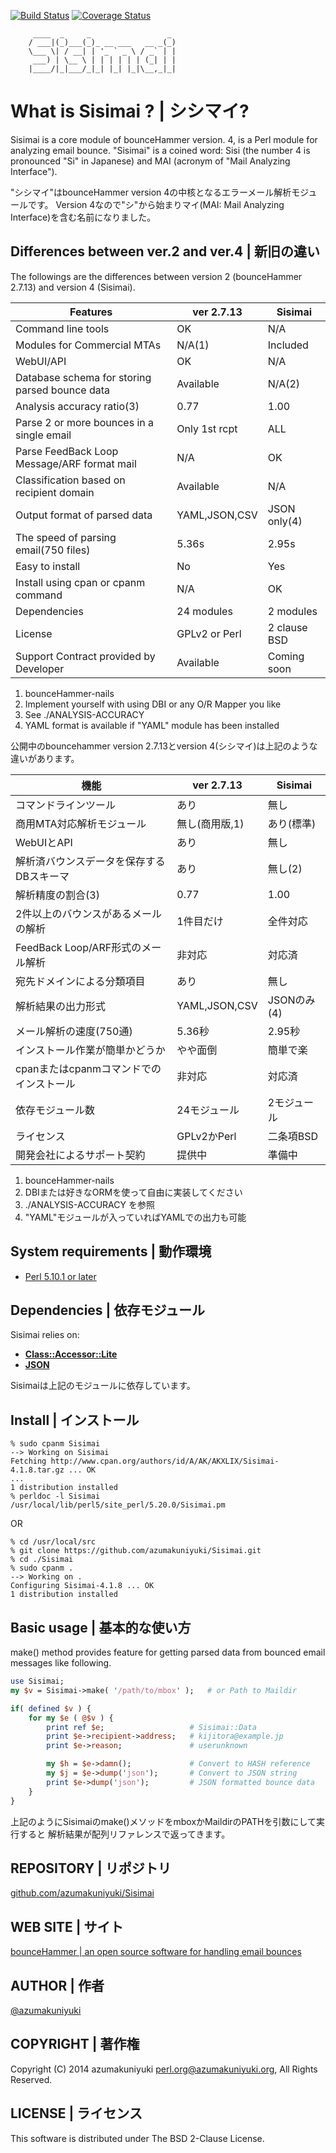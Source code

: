 [![Build Status](https://travis-ci.org/azumakuniyuki/Sisimai.svg?branch=master)](https://travis-ci.org/azumakuniyuki/Sisimai) 
[![Coverage Status](https://img.shields.io/coveralls/azumakuniyuki/Sisimai.svg)](https://coveralls.io/r/azumakuniyuki/Sisimai)

         ____  _     _                 _ 
        / ___|(_)___(_)_ __ ___   __ _(_)
        \___ \| / __| | '_ ` _ \ / _` | |
         ___) | \__ \ | | | | | | (_| | |
        |____/|_|___/_|_| |_| |_|\__,_|_|
                                 

What is Sisimai ? | シシマイ?
=============================

Sisimai is a core module of bounceHammer version. 4, is a Perl module for 
analyzing email bounce. "Sisimai" is a coined word: Sisi (the number 4 is 
pronounced "Si" in Japanese) and MAI (acronym of "Mail Analyzing Interface").

"シシマイ"はbounceHammer version 4の中核となるエラーメール解析モジュールです。
Version 4なので"シ"から始まりマイ(MAI: Mail Analyzing Interface)を含む名前になりました。

Differences between ver.2 and ver.4 | 新旧の違い
------------------------------------------------
The followings are the differences between version 2 (bounceHammer 2.7.13) and
version 4 (Sisimai).

| Features                                       | ver 2.7.13    | Sisimai      |
|------------------------------------------------|---------------|--------------|
| Command line tools                             | OK            | N/A          |
| Modules for Commercial MTAs                    | N/A(1)        | Included     |
| WebUI/API                                      | OK            | N/A          |
| Database schema for storing parsed bounce data | Available     | N/A(2)       |
| Analysis accuracy ratio(3)                     | 0.77          | 1.00         |
| Parse 2 or more bounces in a single email      | Only 1st rcpt | ALL          |
| Parse FeedBack Loop Message/ARF format mail    | N/A           | OK           |
| Classification based on recipient domain       | Available     | N/A          |
| Output format of parsed data                   | YAML,JSON,CSV | JSON only(4) |
| The speed of parsing email(750 files)          | 5.36s         | 2.95s        |
| Easy to install                                | No            | Yes          |
| Install using cpan or cpanm command            | N/A           | OK           |
| Dependencies                                   | 24 modules    | 2 modules    |
| License                                        | GPLv2 or Perl | 2 clause BSD |
| Support Contract provided by Developer         | Available     | Coming soon  |

1. bounceHammer-nails
2. Implement yourself with using DBI or any O/R Mapper you like
3. See ./ANALYSIS-ACCURACY
4. YAML format is available if "YAML" module has been installed

公開中のbouncehammer version 2.7.13とversion 4(シシマイ)は上記のような違いがあります。

| 機能                                           | ver 2.7.13    | Sisimai      |
|------------------------------------------------|---------------|--------------|
| コマンドラインツール                           | あり          | 無し         |
| 商用MTA対応解析モジュール                      | 無し(商用版,1)| あり(標準)   |
| WebUIとAPI                                     | あり          | 無し         |
| 解析済バウンスデータを保存するDBスキーマ       | あり          | 無し(2)      |
| 解析精度の割合(3)                              | 0.77          | 1.00         |
| 2件以上のバウンスがあるメールの解析            | 1件目だけ     | 全件対応     |
| FeedBack Loop/ARF形式のメール解析              | 非対応        | 対応済       |
| 宛先ドメインによる分類項目                     | あり          | 無し         |
| 解析結果の出力形式                             | YAML,JSON,CSV | JSONのみ(4)  |
| メール解析の速度(750通)                        | 5.36秒        | 2.95秒       |
| インストール作業が簡単かどうか                 | やや面倒      | 簡単で楽     |
| cpanまたはcpanmコマンドでのインストール        | 非対応        | 対応済       |
| 依存モジュール数                               | 24モジュール  | 2モジュール  |
| ライセンス                                     | GPLv2かPerl   | 二条項BSD    |
| 開発会社によるサポート契約                     | 提供中        | 準備中       |

1. bounceHammer-nails
2. DBIまたは好きなORMを使って自由に実装してください
3. ./ANALYSIS-ACCURACY を参照
4. "YAML"モジュールが入っていればYAMLでの出力も可能

System requirements | 動作環境
------------------------------

* [Perl 5.10.1 or later](http://www.perl.org/)

Dependencies | 依存モジュール
-----------------------------
Sisimai relies on:

* [__Class::Accessor::Lite__](https://metacpan.org/pod/Class::Accessor::Lite)
* [__JSON__](https://metacpan.org/pod/JSON)

Sisimaiは上記のモジュールに依存しています。

Install | インストール
----------------------

    % sudo cpanm Sisimai
    --> Working on Sisimai
    Fetching http://www.cpan.org/authors/id/A/AK/AKXLIX/Sisimai-4.1.8.tar.gz ... OK
    ...
    1 distribution installed
    % perldoc -l Sisimai
    /usr/local/lib/perl5/site_perl/5.20.0/Sisimai.pm

OR
    
    % cd /usr/local/src
    % git clone https://github.com/azumakuniyuki/Sisimai.git
    % cd ./Sisimai
    % sudo cpanm .
    --> Working on .
    Configuring Sisimai-4.1.8 ... OK
    1 distribution installed


Basic usage | 基本的な使い方
----------------------------
make() method provides feature for getting parsed data from bounced email 
messages like following.

```perl
use Sisimai;
my $v = Sisimai->make( '/path/to/mbox' );   # or Path to Maildir

if( defined $v ) {
    for my $e ( @$v ) {
        print ref $e;                   # Sisimai::Data
        print $e->recipient->address;   # kijitora@example.jp
        print $e->reason;               # userunknown

        my $h = $e->damn();             # Convert to HASH reference
        my $j = $e->dump('json');       # Convert to JSON string
        print $e->dump('json');         # JSON formatted bounce data
    }
}
```

上記のようにSisimaiのmake()メソッドをmboxかMaildirのPATHを引数にして実行すると
解析結果が配列リファレンスで返ってきます。

REPOSITORY | リポジトリ
-----------------------
[github.com/azumakuniyuki/Sisimai](https://github.com/azumakuniyuki/Sisimai)

WEB SITE | サイト
-----------------
[bounceHammer | an open source software for handling email bounces](http://bouncehammer.jp/)

AUTHOR | 作者
-------------
[@azumakuniyuki](https://twitter.com/azumakuniyuki)

COPYRIGHT | 著作権
------------------
Copyright (C) 2014 azumakuniyuki <perl.org@azumakuniyuki.org>,
All Rights Reserved.

LICENSE | ライセンス
--------------------
This software is distributed under The BSD 2-Clause License.

